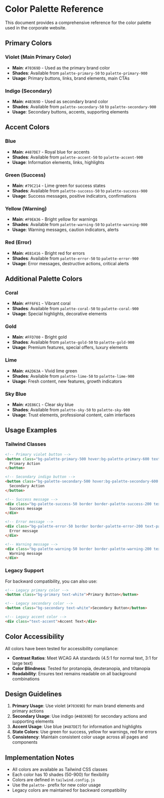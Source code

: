 # Color Palette Reference

This document provides a comprehensive reference for the color palette used in the corporate website.

## Primary Colors

### Violet (Main Primary Color)
- **Main**: `#70369D` - Used as the primary brand color
- **Shades**: Available from `palette-primary-50` to `palette-primary-900`
- **Usage**: Primary buttons, links, brand elements, main CTAs

### Indigo (Secondary)
- **Main**: `#4B369D` - Used as secondary brand color
- **Shades**: Available from `palette-secondary-50` to `palette-secondary-900`
- **Usage**: Secondary buttons, accents, supporting elements

## Accent Colors

### Blue
- **Main**: `#487DE7` - Royal blue for accents
- **Shades**: Available from `palette-accent-50` to `palette-accent-900`
- **Usage**: Information elements, links, highlights

### Green (Success)
- **Main**: `#79C214` - Lime green for success states
- **Shades**: Available from `palette-success-50` to `palette-success-900`
- **Usage**: Success messages, positive indicators, confirmations

### Yellow (Warning)
- **Main**: `#F9EA36` - Bright yellow for warnings
- **Shades**: Available from `palette-warning-50` to `palette-warning-900`
- **Usage**: Warning messages, caution indicators, alerts

### Red (Error)
- **Main**: `#E81416` - Bright red for errors
- **Shades**: Available from `palette-error-50` to `palette-error-900`
- **Usage**: Error messages, destructive actions, critical alerts

## Additional Palette Colors

### Coral
- **Main**: `#FF6F61` - Vibrant coral
- **Shades**: Available from `palette-coral-50` to `palette-coral-900`
- **Usage**: Special highlights, decorative elements

### Gold
- **Main**: `#FFD700` - Bright gold
- **Shades**: Available from `palette-gold-50` to `palette-gold-900`
- **Usage**: Premium features, special offers, luxury elements

### Lime
- **Main**: `#A2D63A` - Vivid lime green
- **Shades**: Available from `palette-lime-50` to `palette-lime-900`
- **Usage**: Fresh content, new features, growth indicators

### Sky Blue
- **Main**: `#2E86C1` - Clear sky blue
- **Shades**: Available from `palette-sky-50` to `palette-sky-900`
- **Usage**: Trust elements, professional content, calm interfaces

## Usage Examples

### Tailwind Classes

```html
<!-- Primary violet button -->
<button class="bg-palette-primary-500 hover:bg-palette-primary-600 text-white">
  Primary Action
</button>

<!-- Secondary indigo button -->
<button class="bg-palette-secondary-500 hover:bg-palette-secondary-600 text-white">
  Secondary Action
</button>

<!-- Success message -->
<div class="bg-palette-success-50 border border-palette-success-200 text-palette-success-800">
  Success message
</div>

<!-- Error message -->
<div class="bg-palette-error-50 border border-palette-error-200 text-palette-error-800">
  Error message
</div>

<!-- Warning message -->
<div class="bg-palette-warning-50 border border-palette-warning-200 text-palette-warning-800">
  Warning message
</div>
```

### Legacy Support

For backward compatibility, you can also use:

```html
<!-- Legacy primary color -->
<button class="bg-primary text-white">Primary Button</button>

<!-- Legacy secondary color -->
<button class="bg-secondary text-white">Secondary Button</button>

<!-- Legacy accent color -->
<div class="text-accent">Accent Text</div>
```

## Color Accessibility

All colors have been tested for accessibility compliance:

- **Contrast Ratios**: Meet WCAG AA standards (4.5:1 for normal text, 3:1 for large text)
- **Color Blindness**: Tested for protanopia, deuteranopia, and tritanopia
- **Readability**: Ensures text remains readable on all background combinations

## Design Guidelines

1. **Primary Usage**: Use violet (`#70369D`) for main brand elements and primary actions
2. **Secondary Usage**: Use indigo (`#4B369D`) for secondary actions and supporting elements
3. **Accent Usage**: Use blue (`#487DE7`) for information and highlights
4. **State Colors**: Use green for success, yellow for warnings, red for errors
5. **Consistency**: Maintain consistent color usage across all pages and components

## Implementation Notes

- All colors are available as Tailwind CSS classes
- Each color has 10 shades (50-900) for flexibility
- Colors are defined in `tailwind.config.js`
- Use the `palette-` prefix for new color usage
- Legacy colors are maintained for backward compatibility
